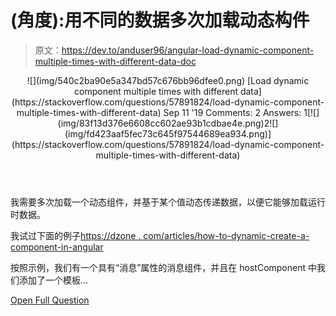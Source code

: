 # (角度):用不同的数据多次加载动态构件

> 原文：<https://dev.to/anduser96/angular-load-dynamic-component-multiple-times-with-different-data-doc>

<header>![](img/540c2ba90e5a347bd57c676bb96dfee0.png) [Load dynamic component multiple times with different data](https://stackoverflow.com/questions/57891824/load-dynamic-component-multiple-times-with-different-data) Sep 11 '19 Comments: 2 Answers: 1[![](img/83f13d376e6608cc602ae93b1cdbae4e.png)2![](img/fd423aaf5fec73c645f97544689ea934.png)](https://stackoverflow.com/questions/57891824/load-dynamic-component-multiple-times-with-different-data) </header>

我需要多次加载一个动态组件，并基于某个值动态传递数据，以便它能够加载运行时数据。

我试过下面的例子[https://dzone . com/articles/how-to-dynamic-create-a-component-in-angular](https://dzone.com/articles/how-to-dynamically-create-a-component-in-angular)

按照示例，我们有一个具有“消息”属性的消息组件，并且在 hostComponent 中我们添加了一个模板…

[Open Full Question](https://stackoverflow.com/questions/57891824/load-dynamic-component-multiple-times-with-different-data)